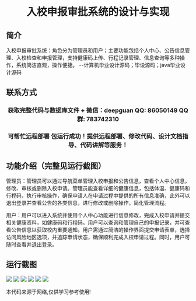 <p><h1 align="center">入校申报审批系统的设计与实现</h1></p>

## 简介
入校申报审批系统：角色分为管理员和用户；主要功能包括个人中心、公告信息管理、入校检查和申报管理，支持健康码上传、行程记录管理、信息查询等多种操作，系统简洁直观，操作便捷。    --计算机毕业设计源码；毕设源码；java毕业设计源码


## 联系方式
<p><h3 align="center">获取完整代码与数据库文件 + 微信：deepguan QQ: 86050149 QQ群: 783742310</h3></p>
<p><h3 align="center">可帮忙远程部署 包运行成功！提供远程部署、修改代码、设计文档指导、代码讲解等服务！</h3></p>

## 功能介绍（完整见运行截图）
管理员：管理员可以通过导航菜单管理入校申报和公告信息，查看个人中心信息，修改、审核或删除入校申请。管理员能查看详细的健康信息，包括体温、健康码和行程码，执行审核操作，确保申请人在申请过程中提供的所有信息准确，此外可以退出登录并查看公告的各类信息，进行修改或删除操作，简化管理流程。

用户：用户可以进入系统并使用个人中心功能进行信息修改，完成入校申请并提交相关健康资料，如健康码和行程码。用户可以查询和管理自己的申报记录，并可查看公告信息以获取校内重要通知。用户需通过简洁的操作界面提交申请表单，选择访问风险地区选项，并追踪申请状态，确保顺利完成入校申请过程。同时，用户可随时查看并退出登录。


## 运行截图
![](https://bs-1329754181.cos.ap-shanghai.myqcloud.com/spring/SchoolEnrollmentApprovalSystemDesignAndImplementation/img/001.jpg)
![](https://bs-1329754181.cos.ap-shanghai.myqcloud.com/spring/SchoolEnrollmentApprovalSystemDesignAndImplementation/img/002.jpg)
![](https://bs-1329754181.cos.ap-shanghai.myqcloud.com/spring/SchoolEnrollmentApprovalSystemDesignAndImplementation/img/003.jpg)
![](https://bs-1329754181.cos.ap-shanghai.myqcloud.com/spring/SchoolEnrollmentApprovalSystemDesignAndImplementation/img/004.jpg)
![](https://bs-1329754181.cos.ap-shanghai.myqcloud.com/spring/SchoolEnrollmentApprovalSystemDesignAndImplementation/img/005.jpg)
![](https://bs-1329754181.cos.ap-shanghai.myqcloud.com/spring/SchoolEnrollmentApprovalSystemDesignAndImplementation/img/006.jpg)

<p>本代码来源于网络,仅供学习参考使用!</p>
